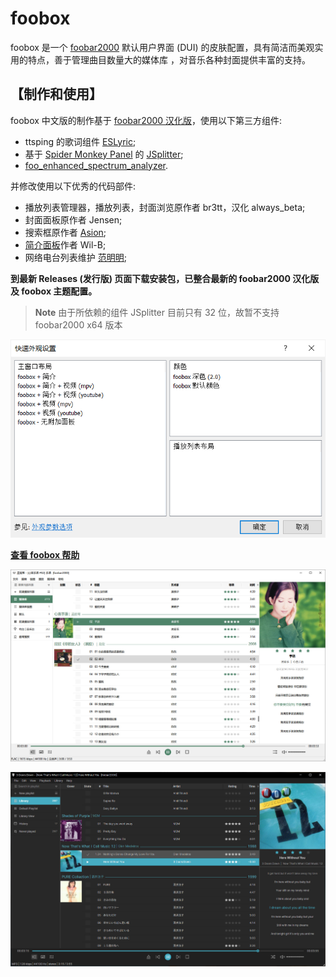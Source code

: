 # foobox
foobox 是一个 [foobar2000](https://www.foobar2000.org) 默认用户界面 (DUI) 的皮肤配置，具有简洁而美观实用的特点，善于管理曲目数量大的媒体库 ，对音乐各种封面提供丰富的支持。 
## 【制作和使用】
foobox 中文版的制作基于 [foobar2000 汉化版](https://www.esnpc.com/foobar2000-20-simplified-chinese-version/)，使用以下第三方组件:  
* ttsping 的歌词组件 [ESLyric](https://github.com/ESLyric/release);  
* 基于 [Spider Monkey Panel](https://github.com/TheQwertiest/foo_spider_monkey_panel) 的 [JSplitter](https://foobar2000.ru/forum/viewtopic.php?t=6378);  
* [foo_enhanced_spectrum_analyzer](https://hydrogenaud.io/index.php/topic,116014.0.html).

并修改使用以下优秀的代码部件:  
* 播放列表管理器，播放列表，封面浏览原作者 br3tt，汉化 always_beta;  
* 封面面板原作者 Jensen;  
* 搜索框原作者 [Asion](https://www.cnblogs.com/asionwu);  
* [简介面板](https://github.com/Wil-B/Biography)作者 Wil-B;
* 网络电台列表维护 [范明明](https://github.com/fanmingming);

**到最新 Releases (发行版) 页面下载安装包，已整合最新的 foobar2000 汉化版及 foobox 主题配置。**
> **Note** 由于所依赖的组件 JSplitter 目前只有 32 位，故暂不支持 foobar2000 x64 版本

<!-- * 感谢[南陇居士](https://www.nljs.site/)制作的整合安装包: [https://www.nljs.site/foobar2000.html](https://www.nljs.site/foobar2000.html)
> **Note** 。\
>安装版基于 foobar2000 [智享阁Yeyo 汉化版 2.x]

## 【用主题包手动安装】
> **Note** 由于所依赖的组件 JSplitter 目前只有 32 位，故暂不支持 foobar2000 x64 版本。

1. 下载和安装 foobar2000 汉化版：
* [智享阁Yeyo 汉化版 2.x](https://www.esnpc.com/foobar2000-20-simplified-chinese-version/)，下载 32 位的，或
* [Asion 汉化版 1.6.16 版](https://www.cnblogs.com/asionwu)，注意不要使用 Plus 版，它只集成至 foobox 7.8。

2. 下载最新的非整合安装包的主题 Release 包，解压后：
* 复制 themes 文件夹到已有的 foobar2000 中文汉化版目录下;
* 复制 profile 里的文件夹到 foobar2000 用户配置目录下;
* 简介面板 (作者 Wil-B) 需要 [fontawesome-webfont.ttf](https://ghproxy.com/https://github.com/beakerbrowser/beakerbrowser.com/raw/master/fonts/fontawesome-webfont.ttf) 字体，请复制到 C:\Windows\Fonts 目录下. 简介面板的完整功能需要连接外网，请自行解决 (如不想用也可以选择无简介面板的布局).

> **Note** 便携版，profile 位于 foobar2000 根目录下。目录结构如下:

<span style="display:block;text-align:left">![](info/portable.png)</span>

> **Note** 非便携版，即各用户使用独立配置文件，用户配置文件夹位于：\
> **C:\Users\用户名\AppData\Roaming\foobar2000**  (1.x版)\
> **C:\Users\用户名\AppData\Roaming\foobar2000-v2**  (2.x版)\
> 目录结构如下 (2.x版为例):

<span style="display:block;text-align:left">![](info/nonportable.png)</span>

## 【额外的视频面板整合】
从 foobox 7.16 版开始支持整合 foo-youtube 以及 foo-mpv 视频面板到主界面。标准的 release 包没有视频面板组件和主题文件，如需要该功能可下载视频面板整合包 ([github](https://github.com/dream7180/foobox-cn/releases/tag/video) | [gitee](https://gitee.com/dream7180/foobox-cn/releases/tag/video))，解压后按上面类似的方法安装。完成后可以在 “主菜单--视图--布局--快速设置”里切换各种 foobox 布局组合。
-->
<span style="display:block;text-align:left">![](info/dui.png)</span>

[**查看 foobox 帮助**](https://dream7180.gitee.io/2023/foobox-release/)

![alt text](info/screenshot-light.jpg "foobox - DUI foobar2000 media player")

![alt text](info/screenshot-dark.jpg "foobox - DUI foobar2000 media player")
